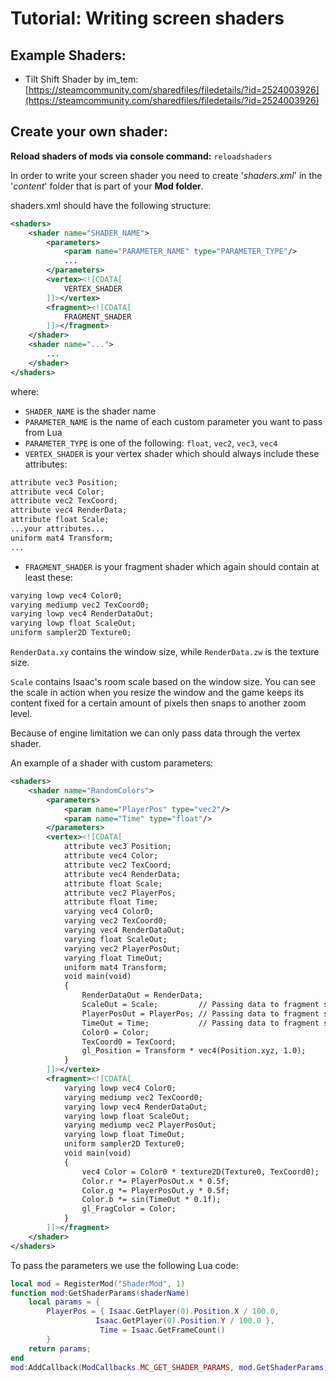 # Tutorial: Writing screen shaders

## Example Shaders:
* Tilt Shift Shader by im_tem: [https://steamcommunity.com/sharedfiles/filedetails/?id=2524003926](https://steamcommunity.com/sharedfiles/filedetails/?id=2524003926)

## Create your own shader:
**Reload shaders of mods via console command:** `reloadshaders`

In order to write your screen shader you need to create '_shaders.xml_' in the '_content_' folder that is part of your **Mod folder**.

shaders.xml should have the following structure:

```xml
<shaders>
    <shader name="SHADER_NAME">
        <parameters>
            <param name="PARAMETER_NAME" type="PARAMETER_TYPE"/>
            ...
        </parameters>
        <vertex><![CDATA[
            VERTEX_SHADER
        ]]></vertex>
        <fragment><![CDATA[
            FRAGMENT_SHADER
        ]]></fragment>
    </shader>
    <shader name="...">
        ...
    </shader>
</shaders>
```

where:

*   `SHADER_NAME` is the shader name
*   `PARAMETER_NAME` is the name of each custom parameter you want to pass from Lua
*   `PARAMETER_TYPE` is one of the following: `float`, `vec2`, `vec3`, `vec4`
*   `VERTEX_SHADER` is your vertex shader which should always include these attributes:


```xml
attribute vec3 Position;                                        
attribute vec4 Color;                                           
attribute vec2 TexCoord;                                        
attribute vec4 RenderData;                                                                  
attribute float Scale;
...your attributes...
uniform mat4 Transform; 
...
```

*   `FRAGMENT_SHADER` is your fragment shader which again should contain at least these:

```xml
varying lowp vec4 Color0;                                       
varying mediump vec2 TexCoord0;                             
varying lowp vec4 RenderDataOut;
varying lowp float ScaleOut;            
uniform sampler2D Texture0;
```

`RenderData.xy` contains the window size, while `RenderData.zw` is the texture size.

`Scale` contains Isaac's room scale based on the window size. You can see the scale in action when you resize the window and the game keeps its content fixed for a certain amount of pixels then snaps to another zoom level.

Because of engine limitation we can only pass data through the vertex shader.

An example of a shader with custom parameters:

```xml
<shaders>
    <shader name="RandomColors">
        <parameters>
            <param name="PlayerPos" type="vec2"/>
            <param name="Time" type="float"/>
        </parameters>
        <vertex><![CDATA[
            attribute vec3 Position;                                        
            attribute vec4 Color;                                           
            attribute vec2 TexCoord;                                        
            attribute vec4 RenderData;                                                                  
            attribute float Scale;
            attribute vec2 PlayerPos;
            attribute float Time;
            varying vec4 Color0;                                            
            varying vec2 TexCoord0;                                     
            varying vec4 RenderDataOut; 
            varying float ScaleOut;
            varying vec2 PlayerPosOut;
            varying float TimeOut;
            uniform mat4 Transform;                                     
            void main(void)                                             
            {                                                               
                RenderDataOut = RenderData;                             
                ScaleOut = Scale;         // Passing data to fragment shader    
                PlayerPosOut = PlayerPos; // Passing data to fragment shader
                TimeOut = Time;           // Passing data to fragment shader
                Color0 = Color;                                             
                TexCoord0 = TexCoord;
                gl_Position = Transform * vec4(Position.xyz, 1.0);          
            }
        ]]></vertex>
        <fragment><![CDATA[
            varying lowp vec4 Color0;                                       
            varying mediump vec2 TexCoord0;                             
            varying lowp vec4 RenderDataOut;
            varying lowp float ScaleOut;            
            varying mediump vec2 PlayerPosOut;
            varying lowp float TimeOut; 
            uniform sampler2D Texture0;                                         
            void main(void)                                             
            {                                                               
                vec4 Color = Color0 * texture2D(Texture0, TexCoord0);       
                Color.r *= PlayerPosOut.x * 0.5f;
                Color.g *= PlayerPosOut.y * 0.5f;
                Color.b *= sin(TimeOut * 0.1f);
                gl_FragColor = Color;
            }
        ]]></fragment>
    </shader>
</shaders>
```

To pass the parameters we use the following Lua code:
```lua
local mod = RegisterMod("ShaderMod", 1)
function mod:GetShaderParams(shaderName)
    local params = { 
        PlayerPos = { Isaac.GetPlayer(0).Position.X / 100.0,
                   Isaac.GetPlayer(0).Position.Y / 100.0 },
                    Time = Isaac.GetFrameCount()
        }
    return params;
end
mod:AddCallback(ModCallbacks.MC_GET_SHADER_PARAMS, mod.GetShaderParams)
```
